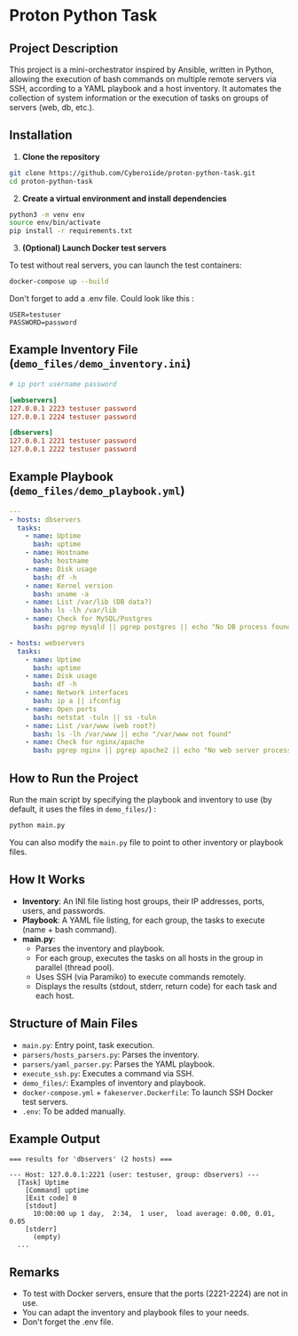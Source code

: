 # Proton Python Task

## Project Description

This project is a mini-orchestrator inspired by Ansible, written in Python, allowing the execution of bash commands on multiple remote servers via SSH, according to a YAML playbook and a host inventory. It automates the collection of system information or the execution of tasks on groups of servers (web, db, etc.).

## Installation

1. **Clone the repository**

```bash
git clone https://github.com/Cyberoiide/proton-python-task.git
cd proton-python-task
```

2. **Create a virtual environment and install dependencies**

```bash
python3 -m venv env
source env/bin/activate
pip install -r requirements.txt
```

3. **(Optional) Launch Docker test servers**

To test without real servers, you can launch the test containers:

```bash
docker-compose up --build
```

Don't forget to add a .env file. Could look like this :
```env
USER=testuser
PASSWORD=password
```

## Example Inventory File (`demo_files/demo_inventory.ini`)

```ini
# ip port username password

[webservers]
127.0.0.1 2223 testuser password
127.0.0.1 2224 testuser password

[dbservers]
127.0.0.1 2221 testuser password
127.0.0.1 2222 testuser password
```

## Example Playbook (`demo_files/demo_playbook.yml`)

```yaml
---
- hosts: dbservers
  tasks:
    - name: Uptime
      bash: uptime
    - name: Hostname
      bash: hostname
    - name: Disk usage
      bash: df -h
    - name: Kernel version
      bash: uname -a
    - name: List /var/lib (DB data?)
      bash: ls -lh /var/lib
    - name: Check for MySQL/Postgres
      bash: pgrep mysqld || pgrep postgres || echo "No DB process found"

- hosts: webservers
  tasks:
    - name: Uptime
      bash: uptime
    - name: Disk usage
      bash: df -h
    - name: Network interfaces
      bash: ip a || ifconfig
    - name: Open ports
      bash: netstat -tuln || ss -tuln
    - name: List /var/www (web root?)
      bash: ls -lh /var/www || echo "/var/www not found"
    - name: Check for nginx/apache
      bash: pgrep nginx || pgrep apache2 || echo "No web server process found"
```

## How to Run the Project

Run the main script by specifying the playbook and inventory to use (by default, it uses the files in `demo_files/`) :

```bash
python main.py
```

You can also modify the `main.py` file to point to other inventory or playbook files.

## How It Works

- **Inventory**: An INI file listing host groups, their IP addresses, ports, users, and passwords.
- **Playbook**: A YAML file listing, for each group, the tasks to execute (name + bash command).
- **main.py**:
    - Parses the inventory and playbook.
    - For each group, executes the tasks on all hosts in the group in parallel (thread pool).
    - Uses SSH (via Paramiko) to execute commands remotely.
    - Displays the results (stdout, stderr, return code) for each task and each host.

## Structure of Main Files

- `main.py`: Entry point, task execution.
- `parsers/hosts_parsers.py`: Parses the inventory.
- `parsers/yaml_parser.py`: Parses the YAML playbook.
- `execute_ssh.py`: Executes a command via SSH.
- `demo_files/`: Examples of inventory and playbook.
- `docker-compose.yml` + `fakeserver.Dockerfile`: To launch SSH Docker test servers.
- `.env`: To be added manually.

## Example Output

```
=== results for 'dbservers' (2 hosts) ===

--- Host: 127.0.0.1:2221 (user: testuser, group: dbservers) ---
  [Task] Uptime
    [Command] uptime
    [Exit code] 0
    [stdout]
      10:00:00 up 1 day,  2:34,  1 user,  load average: 0.00, 0.01, 0.05
    [stderr]
      (empty)
  ...
```

## Remarks

- To test with Docker servers, ensure that the ports (2221-2224) are not in use.
- You can adapt the inventory and playbook files to your needs.
- Don't forget the .env file.